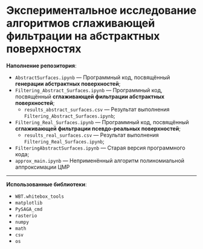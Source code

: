 # Экспериментальное исследование алгоритмов сглаживающей фильтрации на абстрактных поверхностях

__Наполнение репозитория__:
  - `AbstractSurfaces.ipynb` — Программный код, посвящённый **генерации абстрактных поверхностей**;
  - `Filtering_Abstract_Surfaces.ipynb` — Программный код, посвящённый **сглаживающей фильтрации абстрактных поверхностей**;
    - `results_abstract_surfaces.csv` — Результат выполнения `Filtering_Abstract_Surfaces.ipynb`;
  - `Filtering_Real_Surfaces.ipynb` — Программный код, посвящённый **сглаживающей фильтрации псевдо-реальных поверхностей**;
    - `results_real_surfaces.csv` — Результат выполнения `Filtering_Real_Surfaces.ipynb`;
  - `FilteringAbstractSurfaces.ipynb` — Старая версия программного кода;
  - `approx_main.ipynb` — Неприменённый алгоритм полиномиальной аппроксимации ЦМР
- - -

__Использованные библиотеки__:
  - `WBT.whitebox_tools`
  - `matplotlib`
  - `PySAGA_cmd`
  - `rasterio`
  - `numpy`
  - `math`
  - `csv`
  - `os`

